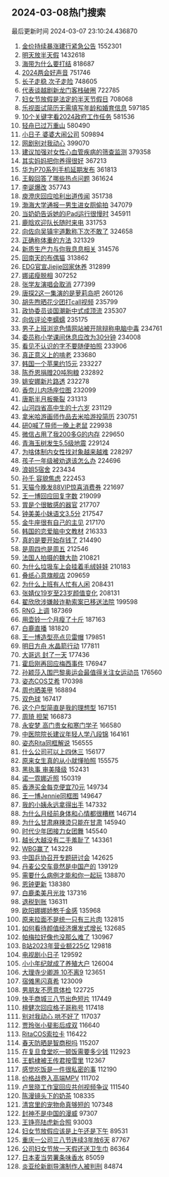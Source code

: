 ## 2024-03-08热门搜索 
最后更新时间 2024-03-07 23:10:24.436870 
1. [金价持续暴涨建行紧急公告](https://s.weibo.com/weibo?q=%23%E9%87%91%E4%BB%B7%E6%8C%81%E7%BB%AD%E6%9A%B4%E6%B6%A8%E5%BB%BA%E8%A1%8C%E7%B4%A7%E6%80%A5%E5%85%AC%E5%91%8A%23&t=31&band_rank=1&Refer=top) 1552301
1. [明天放半天假](https://s.weibo.com/weibo?q=%E6%98%8E%E5%A4%A9%E6%94%BE%E5%8D%8A%E5%A4%A9%E5%81%87&t=31&band_rank=1&Refer=top) 1432618
1. [海带为什么要打结](https://s.weibo.com/weibo?q=%E6%B5%B7%E5%B8%A6%E4%B8%BA%E4%BB%80%E4%B9%88%E8%A6%81%E6%89%93%E7%BB%93&t=31&band_rank=2&Refer=top) 818687
1. [2024两会好声音](https://s.weibo.com/weibo?q=%232024%E4%B8%A4%E4%BC%9A%E5%A5%BD%E5%A3%B0%E9%9F%B3%23&t=31&band_rank=3&Refer=top) 751746
1. [长子走稳 次子走险](https://s.weibo.com/weibo?q=%E9%95%BF%E5%AD%90%E8%B5%B0%E7%A8%B3%20%E6%AC%A1%E5%AD%90%E8%B5%B0%E9%99%A9&t=31&band_rank=4&Refer=top) 748605
1. [代表谈越剧新龙门客栈破圈](https://s.weibo.com/weibo?q=%23%E4%BB%A3%E8%A1%A8%E8%B0%88%E8%B6%8A%E5%89%A7%E6%96%B0%E9%BE%99%E9%97%A8%E5%AE%A2%E6%A0%88%E7%A0%B4%E5%9C%88%23&t=31&band_rank=5&Refer=top) 722785
1. [妇女节放假是法定的半天节假日](https://s.weibo.com/weibo?q=%23%E5%A6%87%E5%A5%B3%E8%8A%82%E6%94%BE%E5%81%87%E6%98%AF%E6%B3%95%E5%AE%9A%E7%9A%84%E5%8D%8A%E5%A4%A9%E8%8A%82%E5%81%87%E6%97%A5%23&t=31&band_rank=6&Refer=top) 708068
1. [乐视面试简历无需填写年龄和婚育信息](https://s.weibo.com/weibo?q=%23%E4%B9%90%E8%A7%86%E9%9D%A2%E8%AF%95%E7%AE%80%E5%8E%86%E6%97%A0%E9%9C%80%E5%A1%AB%E5%86%99%E5%B9%B4%E9%BE%84%E5%92%8C%E5%A9%9A%E8%82%B2%E4%BF%A1%E6%81%AF%23&t=31&band_rank=7&Refer=top) 597185
1. [10个关键字看2024政府工作任务](https://s.weibo.com/weibo?q=%2310%E4%B8%AA%E5%85%B3%E9%94%AE%E5%AD%97%E7%9C%8B2024%E6%94%BF%E5%BA%9C%E5%B7%A5%E4%BD%9C%E4%BB%BB%E5%8A%A1%23&t=31&band_rank=3&Refer=top) 581536
1. [轻舟已过万重山](https://s.weibo.com/weibo?q=%E8%BD%BB%E8%88%9F%E5%B7%B2%E8%BF%87%E4%B8%87%E9%87%8D%E5%B1%B1&t=31&band_rank=4&Refer=top) 580490
1. [小日子 婆婆大闹公司](https://s.weibo.com/weibo?q=%E5%B0%8F%E6%97%A5%E5%AD%90%20%E5%A9%86%E5%A9%86%E5%A4%A7%E9%97%B9%E5%85%AC%E5%8F%B8&t=31&band_rank=8&Refer=top) 509894
1. [网剧别对我动心](https://s.weibo.com/weibo?q=%23%E7%BD%91%E5%89%A7%E5%88%AB%E5%AF%B9%E6%88%91%E5%8A%A8%E5%BF%83%23&t=31&band_rank=2&Refer=top) 399070
1. [建议加强对女性心血管疾病的筛查监测](https://s.weibo.com/weibo?q=%23%E5%BB%BA%E8%AE%AE%E5%8A%A0%E5%BC%BA%E5%AF%B9%E5%A5%B3%E6%80%A7%E5%BF%83%E8%A1%80%E7%AE%A1%E7%96%BE%E7%97%85%E7%9A%84%E7%AD%9B%E6%9F%A5%E7%9B%91%E6%B5%8B%23&t=31&band_rank=5&Refer=top) 379358
1. [其实妈妈把你养得很好](https://s.weibo.com/weibo?q=%E5%85%B6%E5%AE%9E%E5%A6%88%E5%A6%88%E6%8A%8A%E4%BD%A0%E5%85%BB%E5%BE%97%E5%BE%88%E5%A5%BD&t=31&band_rank=9&Refer=top) 367213
1. [华为P70系列手机延期发布](https://s.weibo.com/weibo?q=%23%E5%8D%8E%E4%B8%BAP70%E7%B3%BB%E5%88%97%E6%89%8B%E6%9C%BA%E5%BB%B6%E6%9C%9F%E5%8F%91%E5%B8%83%23&t=31&band_rank=9&Refer=top) 361813
1. [王毅回答了哪些热点问题](https://s.weibo.com/weibo?q=%23%E7%8E%8B%E6%AF%85%E5%9B%9E%E7%AD%94%E4%BA%86%E5%93%AA%E4%BA%9B%E7%83%AD%E7%82%B9%E9%97%AE%E9%A2%98%23&t=31&band_rank=10&Refer=top) 361624
1. [李诞爆改](https://s.weibo.com/weibo?q=%E6%9D%8E%E8%AF%9E%E7%88%86%E6%94%B9&t=31&band_rank=11&Refer=top) 357743
1. [庾澄庆回应哈利出道传闻](https://s.weibo.com/weibo?q=%23%E5%BA%BE%E6%BE%84%E5%BA%86%E5%9B%9E%E5%BA%94%E5%93%88%E5%88%A9%E5%87%BA%E9%81%93%E4%BC%A0%E9%97%BB%23&t=31&band_rank=12&Refer=top) 351738
1. [渤海大学通报一男生进女厕偷拍](https://s.weibo.com/weibo?q=%23%E6%B8%A4%E6%B5%B7%E5%A4%A7%E5%AD%A6%E9%80%9A%E6%8A%A5%E4%B8%80%E7%94%B7%E7%94%9F%E8%BF%9B%E5%A5%B3%E5%8E%95%E5%81%B7%E6%8B%8D%23&t=31&band_rank=13&Refer=top) 347079
1. [当奶奶告诉她的iPad运行很慢时](https://s.weibo.com/weibo?q=%23%E5%BD%93%E5%A5%B6%E5%A5%B6%E5%91%8A%E8%AF%89%E5%A5%B9%E7%9A%84iPad%E8%BF%90%E8%A1%8C%E5%BE%88%E6%85%A2%E6%97%B6%23&t=31&band_rank=14&Refer=top) 345911
1. [鹿晗欢迎队长随时来电](https://s.weibo.com/weibo?q=%23%E9%B9%BF%E6%99%97%E6%AC%A2%E8%BF%8E%E9%98%9F%E9%95%BF%E9%9A%8F%E6%97%B6%E6%9D%A5%E7%94%B5%23&t=31&band_rank=15&Refer=top) 331753
1. [向佐向吴镇宇道歉称下次不敢了](https://s.weibo.com/weibo?q=%23%E5%90%91%E4%BD%90%E5%90%91%E5%90%B4%E9%95%87%E5%AE%87%E9%81%93%E6%AD%89%E7%A7%B0%E4%B8%8B%E6%AC%A1%E4%B8%8D%E6%95%A2%E4%BA%86%23&t=31&band_rank=16&Refer=top) 324658
1. [正确称体重的方法](https://s.weibo.com/weibo?q=%E6%AD%A3%E7%A1%AE%E7%A7%B0%E4%BD%93%E9%87%8D%E7%9A%84%E6%96%B9%E6%B3%95&t=31&band_rank=24&Refer=top) 321329
1. [新质生产力与你我息息相关](https://s.weibo.com/weibo?q=%23%E6%96%B0%E8%B4%A8%E7%94%9F%E4%BA%A7%E5%8A%9B%E4%B8%8E%E4%BD%A0%E6%88%91%E6%81%AF%E6%81%AF%E7%9B%B8%E5%85%B3%23&t=31&band_rank=3&Refer=top) 314576
1. [回南天的布偶猫](https://s.weibo.com/weibo?q=%E5%9B%9E%E5%8D%97%E5%A4%A9%E7%9A%84%E5%B8%83%E5%81%B6%E7%8C%AB&t=31&band_rank=4&Refer=top) 313862
1. [EDG官宣Jiejie回家休养](https://s.weibo.com/weibo?q=%23EDG%E5%AE%98%E5%AE%A3Jiejie%E5%9B%9E%E5%AE%B6%E4%BC%91%E5%85%BB%23&t=31&band_rank=6&Refer=top) 312899
1. [娜诺瘦脱相](https://s.weibo.com/weibo?q=%23%E5%A8%9C%E8%AF%BA%E7%98%A6%E8%84%B1%E7%9B%B8%23&t=31&band_rank=17&Refer=top) 307252
1. [张学友演唱会取消](https://s.weibo.com/weibo?q=%E5%BC%A0%E5%AD%A6%E5%8F%8B%E6%BC%94%E5%94%B1%E4%BC%9A%E5%8F%96%E6%B6%88&t=31&band_rank=18&Refer=top) 277399
1. [唐探2这一集演的是萝莉岛吧](https://s.weibo.com/weibo?q=%E5%94%90%E6%8E%A22%E8%BF%99%E4%B8%80%E9%9B%86%E6%BC%94%E7%9A%84%E6%98%AF%E8%90%9D%E8%8E%89%E5%B2%9B%E5%90%A7&t=31&band_rank=8&Refer=top) 260126
1. [胡先煦晒花少团打call视频](https://s.weibo.com/weibo?q=%23%E8%83%A1%E5%85%88%E7%85%A6%E6%99%92%E8%8A%B1%E5%B0%91%E5%9B%A2%E6%89%93call%E8%A7%86%E9%A2%91%23&t=31&band_rank=9&Refer=top) 235799
1. [政协委员谈国潮新中式成顶流](https://s.weibo.com/weibo?q=%23%E6%94%BF%E5%8D%8F%E5%A7%94%E5%91%98%E8%B0%88%E5%9B%BD%E6%BD%AE%E6%96%B0%E4%B8%AD%E5%BC%8F%E6%88%90%E9%A1%B6%E6%B5%81%23&t=31&band_rank=10&Refer=top) 235307
1. [向佐评论李蠕蠕](https://s.weibo.com/weibo?q=%E5%90%91%E4%BD%90%E8%AF%84%E8%AE%BA%E6%9D%8E%E8%A0%95%E8%A0%95&t=31&band_rank=22&Refer=top) 235175
1. [男子上班浏览色情网站被开除辩称电脑中毒](https://s.weibo.com/weibo?q=%23%E7%94%B7%E5%AD%90%E4%B8%8A%E7%8F%AD%E6%B5%8F%E8%A7%88%E8%89%B2%E6%83%85%E7%BD%91%E7%AB%99%E8%A2%AB%E5%BC%80%E9%99%A4%E8%BE%A9%E7%A7%B0%E7%94%B5%E8%84%91%E4%B8%AD%E6%AF%92%23&t=31&band_rank=21&Refer=top) 234761
1. [委员称小学课间休息应改为30分钟](https://s.weibo.com/weibo?q=%23%E5%A7%94%E5%91%98%E7%A7%B0%E5%B0%8F%E5%AD%A6%E8%AF%BE%E9%97%B4%E4%BC%91%E6%81%AF%E5%BA%94%E6%94%B9%E4%B8%BA30%E5%88%86%E9%92%9F%23&t=31&band_rank=19&Refer=top) 234008
1. [看见不认识的字不要随便拍照](https://s.weibo.com/weibo?q=%E7%9C%8B%E8%A7%81%E4%B8%8D%E8%AE%A4%E8%AF%86%E7%9A%84%E5%AD%97%E4%B8%8D%E8%A6%81%E9%9A%8F%E4%BE%BF%E6%8B%8D%E7%85%A7&t=31&band_rank=16&Refer=top) 233906
1. [真正意义上的啃老](https://s.weibo.com/weibo?q=%E7%9C%9F%E6%AD%A3%E6%84%8F%E4%B9%89%E4%B8%8A%E7%9A%84%E5%95%83%E8%80%81&t=31&band_rank=20&Refer=top) 233680
1. [韩国一个苹果约15元](https://s.weibo.com/weibo?q=%23%E9%9F%A9%E5%9B%BD%E4%B8%80%E4%B8%AA%E8%8B%B9%E6%9E%9C%E7%BA%A615%E5%85%83%23&t=31&band_rank=14&Refer=top) 233227
1. [陈乔恩捐赠20吨狗粮](https://s.weibo.com/weibo?q=%23%E9%99%88%E4%B9%94%E6%81%A9%E6%8D%90%E8%B5%A020%E5%90%A8%E7%8B%97%E7%B2%AE%23&t=31&band_rank=15&Refer=top) 232892
1. [姚安娜新片路透](https://s.weibo.com/weibo?q=%23%E5%A7%9A%E5%AE%89%E5%A8%9C%E6%96%B0%E7%89%87%E8%B7%AF%E9%80%8F%23&t=31&band_rank=16&Refer=top) 232278
1. [香奈儿内场座位图](https://s.weibo.com/weibo?q=%23%E9%A6%99%E5%A5%88%E5%84%BF%E5%86%85%E5%9C%BA%E5%BA%A7%E4%BD%8D%E5%9B%BE%23&t=31&band_rank=17&Refer=top) 232099
1. [唐斯半月板撕裂](https://s.weibo.com/weibo?q=%E5%94%90%E6%96%AF%E5%8D%8A%E6%9C%88%E6%9D%BF%E6%92%95%E8%A3%82&t=31&band_rank=18&Refer=top) 231313
1. [山河四省高中生的十六岁](https://s.weibo.com/weibo?q=%23%E5%B1%B1%E6%B2%B3%E5%9B%9B%E7%9C%81%E9%AB%98%E4%B8%AD%E7%94%9F%E7%9A%84%E5%8D%81%E5%85%AD%E5%B2%81%23&t=31&band_rank=19&Refer=top) 231129
1. [拿米哈游画师作品去米哈游投简历](https://s.weibo.com/weibo?q=%E6%8B%BF%E7%B1%B3%E5%93%88%E6%B8%B8%E7%94%BB%E5%B8%88%E4%BD%9C%E5%93%81%E5%8E%BB%E7%B1%B3%E5%93%88%E6%B8%B8%E6%8A%95%E7%AE%80%E5%8E%86&t=31&band_rank=20&Refer=top) 230751
1. [研0喊了导师一晚上老鼠](https://s.weibo.com/weibo?q=%E7%A0%940%E5%96%8A%E4%BA%86%E5%AF%BC%E5%B8%88%E4%B8%80%E6%99%9A%E4%B8%8A%E8%80%81%E9%BC%A0&t=31&band_rank=21&Refer=top) 229938
1. [微信占用了我200多G的内存](https://s.weibo.com/weibo?q=%23%E5%BE%AE%E4%BF%A1%E5%8D%A0%E7%94%A8%E4%BA%86%E6%88%91200%E5%A4%9AG%E7%9A%84%E5%86%85%E5%AD%98%23&t=31&band_rank=22&Refer=top) 229650
1. [青海玉树发生5.5级地震](https://s.weibo.com/weibo?q=%23%E9%9D%92%E6%B5%B7%E7%8E%89%E6%A0%91%E5%8F%91%E7%94%9F5.5%E7%BA%A7%E5%9C%B0%E9%9C%87%23&t=31&band_rank=8&Refer=top) 229124
1. [为啥体制内女性找对象越来越难](https://s.weibo.com/weibo?q=%23%E4%B8%BA%E5%95%A5%E4%BD%93%E5%88%B6%E5%86%85%E5%A5%B3%E6%80%A7%E6%89%BE%E5%AF%B9%E8%B1%A1%E8%B6%8A%E6%9D%A5%E8%B6%8A%E9%9A%BE%23&t=31&band_rank=22&Refer=top) 228297
1. [孩子一年级被劝退该怎么办](https://s.weibo.com/weibo?q=%E5%AD%A9%E5%AD%90%E4%B8%80%E5%B9%B4%E7%BA%A7%E8%A2%AB%E5%8A%9D%E9%80%80%E8%AF%A5%E6%80%8E%E4%B9%88%E5%8A%9E&t=31&band_rank=12&Refer=top) 224696
1. [浪姐5宿舍](https://s.weibo.com/weibo?q=%E6%B5%AA%E5%A7%905%E5%AE%BF%E8%88%8D&t=31&band_rank=13&Refer=top) 223434
1. [孙千 容貌焦虑](https://s.weibo.com/weibo?q=%E5%AD%99%E5%8D%83%20%E5%AE%B9%E8%B2%8C%E7%84%A6%E8%99%91&t=31&band_rank=14&Refer=top) 222453
1. [天猫今晚发88VIP惊喜消费券](https://s.weibo.com/weibo?q=%23%E5%A4%A9%E7%8C%AB%E4%BB%8A%E6%99%9A%E5%8F%9188VIP%E6%83%8A%E5%96%9C%E6%B6%88%E8%B4%B9%E5%88%B8%23&t=31&band_rank=15&Refer=top) 221697
1. [王一博回应回复字数](https://s.weibo.com/weibo?q=%23%E7%8E%8B%E4%B8%80%E5%8D%9A%E5%9B%9E%E5%BA%94%E5%9B%9E%E5%A4%8D%E5%AD%97%E6%95%B0%23&t=31&band_rank=17&Refer=top) 219099
1. [胃是个很敏感的器官](https://s.weibo.com/weibo?q=%23%E8%83%83%E6%98%AF%E4%B8%AA%E5%BE%88%E6%95%8F%E6%84%9F%E7%9A%84%E5%99%A8%E5%AE%98%23&t=31&band_rank=23&Refer=top) 217707
1. [钟美美小妹语文3.5分](https://s.weibo.com/weibo?q=%E9%92%9F%E7%BE%8E%E7%BE%8E%E5%B0%8F%E5%A6%B9%E8%AF%AD%E6%96%873.5%E5%88%86&t=31&band_rank=19&Refer=top) 217547
1. [金牛座很有自己的主见](https://s.weibo.com/weibo?q=%E9%87%91%E7%89%9B%E5%BA%A7%E5%BE%88%E6%9C%89%E8%87%AA%E5%B7%B1%E7%9A%84%E4%B8%BB%E8%A7%81&t=31&band_rank=23&Refer=top) 217170
1. [韩国的恋爱脑中文教材](https://s.weibo.com/weibo?q=%E9%9F%A9%E5%9B%BD%E7%9A%84%E6%81%8B%E7%88%B1%E8%84%91%E4%B8%AD%E6%96%87%E6%95%99%E6%9D%90&t=31&band_rank=20&Refer=top) 216333
1. [真的是要开始存钱了](https://s.weibo.com/weibo?q=%23%E7%9C%9F%E7%9A%84%E6%98%AF%E8%A6%81%E5%BC%80%E5%A7%8B%E5%AD%98%E9%92%B1%E4%BA%86%23&t=31&band_rank=21&Refer=top) 214490
1. [是周四也是周五](https://s.weibo.com/weibo?q=%23%E6%98%AF%E5%91%A8%E5%9B%9B%E4%B9%9F%E6%98%AF%E5%91%A8%E4%BA%94%23&t=31&band_rank=23&Refer=top) 212546
1. [法国人拍摄的魏大勋](https://s.weibo.com/weibo?q=%E6%B3%95%E5%9B%BD%E4%BA%BA%E6%8B%8D%E6%91%84%E7%9A%84%E9%AD%8F%E5%A4%A7%E5%8B%8B&t=31&band_rank=25&Refer=top) 210821
1. [为什么垃圾车上会挂着毛绒娃娃](https://s.weibo.com/weibo?q=%E4%B8%BA%E4%BB%80%E4%B9%88%E5%9E%83%E5%9C%BE%E8%BD%A6%E4%B8%8A%E4%BC%9A%E6%8C%82%E7%9D%80%E6%AF%9B%E7%BB%92%E5%A8%83%E5%A8%83&t=31&band_rank=26&Refer=top) 210183
1. [叠纸心意旗舰店](https://s.weibo.com/weibo?q=%23%E5%8F%A0%E7%BA%B8%E5%BF%83%E6%84%8F%E6%97%97%E8%88%B0%E5%BA%97%23&t=31&band_rank=24&Refer=top) 209659
1. [为什么上班有人忙有人闲](https://s.weibo.com/weibo?q=%23%E4%B8%BA%E4%BB%80%E4%B9%88%E4%B8%8A%E7%8F%AD%E6%9C%89%E4%BA%BA%E5%BF%99%E6%9C%89%E4%BA%BA%E9%97%B2%23&t=31&band_rank=25&Refer=top) 208431
1. [张婧仪19岁至23岁颜值变化](https://s.weibo.com/weibo?q=%23%E5%BC%A0%E5%A9%A7%E4%BB%AA19%E5%B2%81%E8%87%B323%E5%B2%81%E9%A2%9C%E5%80%BC%E5%8F%98%E5%8C%96%23&t=31&band_rank=26&Refer=top) 208131
1. [翟欣欣涉嫌敲诈勒索案已移送法院](https://s.weibo.com/weibo?q=%23%E7%BF%9F%E6%AC%A3%E6%AC%A3%E6%B6%89%E5%AB%8C%E6%95%B2%E8%AF%88%E5%8B%92%E7%B4%A2%E6%A1%88%E5%B7%B2%E7%A7%BB%E9%80%81%E6%B3%95%E9%99%A2%23&t=31&band_rank=25&Refer=top) 199598
1. [RNG 上调](https://s.weibo.com/weibo?q=RNG%20%E4%B8%8A%E8%B0%83&t=31&band_rank=27&Refer=top) 187369
1. [用壶铃一个月瘦了十斤](https://s.weibo.com/weibo?q=%23%E7%94%A8%E5%A3%B6%E9%93%83%E4%B8%80%E4%B8%AA%E6%9C%88%E7%98%A6%E4%BA%86%E5%8D%81%E6%96%A4%23&t=31&band_rank=28&Refer=top) 187163
1. [白鹿直播](https://s.weibo.com/weibo?q=%23%E7%99%BD%E9%B9%BF%E7%9B%B4%E6%92%AD%23&t=31&band_rank=26&Refer=top) 181820
1. [王一博造型亮点贝雷帽](https://s.weibo.com/weibo?q=%E7%8E%8B%E4%B8%80%E5%8D%9A%E9%80%A0%E5%9E%8B%E4%BA%AE%E7%82%B9%E8%B4%9D%E9%9B%B7%E5%B8%BD&t=31&band_rank=27&Refer=top) 179851
1. [明日方舟 水晶箭行动](https://s.weibo.com/weibo?q=%E6%98%8E%E6%97%A5%E6%96%B9%E8%88%9F%20%E6%B0%B4%E6%99%B6%E7%AE%AD%E8%A1%8C%E5%8A%A8&t=31&band_rank=27&Refer=top) 177811
1. [大哥远 封了一天](https://s.weibo.com/weibo?q=%E5%A4%A7%E5%93%A5%E8%BF%9C%20%E5%B0%81%E4%BA%86%E4%B8%80%E5%A4%A9&t=31&band_rank=28&Refer=top) 177436
1. [霍启刚再回应梅西事件](https://s.weibo.com/weibo?q=%23%E9%9C%8D%E5%90%AF%E5%88%9A%E5%86%8D%E5%9B%9E%E5%BA%94%E6%A2%85%E8%A5%BF%E4%BA%8B%E4%BB%B6%23&t=31&band_rank=29&Refer=top) 176947
1. [孙颖莎入围巴黎奥运会最值得关注女运动员](https://s.weibo.com/weibo?q=%23%E5%AD%99%E9%A2%96%E8%8E%8E%E5%85%A5%E5%9B%B4%E5%B7%B4%E9%BB%8E%E5%A5%A5%E8%BF%90%E4%BC%9A%E6%9C%80%E5%80%BC%E5%BE%97%E5%85%B3%E6%B3%A8%E5%A5%B3%E8%BF%90%E5%8A%A8%E5%91%98%23&t=31&band_rank=28&Refer=top) 176560
1. [姿态COS艾希](https://s.weibo.com/weibo?q=%E5%A7%BF%E6%80%81COS%E8%89%BE%E5%B8%8C&t=31&band_rank=30&Refer=top) 170398
1. [周也晒美甲](https://s.weibo.com/weibo?q=%23%E5%91%A8%E4%B9%9F%E6%99%92%E7%BE%8E%E7%94%B2%23&t=31&band_rank=29&Refer=top) 168894
1. [双色球](https://s.weibo.com/weibo?q=%E5%8F%8C%E8%89%B2%E7%90%83&t=31&band_rank=30&Refer=top) 167417
1. [这个户型简直是我的理想型](https://s.weibo.com/weibo?q=%E8%BF%99%E4%B8%AA%E6%88%B7%E5%9E%8B%E7%AE%80%E7%9B%B4%E6%98%AF%E6%88%91%E7%9A%84%E7%90%86%E6%83%B3%E5%9E%8B&t=31&band_rank=31&Refer=top) 167151
1. [周琦 担架](https://s.weibo.com/weibo?q=%E5%91%A8%E7%90%A6%20%E6%8B%85%E6%9E%B6&t=31&band_rank=32&Refer=top) 166873
1. [永安梦 高门贵女和寒门学子](https://s.weibo.com/weibo?q=%E6%B0%B8%E5%AE%89%E6%A2%A6%20%E9%AB%98%E9%97%A8%E8%B4%B5%E5%A5%B3%E5%92%8C%E5%AF%92%E9%97%A8%E5%AD%A6%E5%AD%90&t=31&band_rank=33&Refer=top) 166580
1. [中医院院长建议年轻人学八段锦](https://s.weibo.com/weibo?q=%23%E4%B8%AD%E5%8C%BB%E9%99%A2%E9%99%A2%E9%95%BF%E5%BB%BA%E8%AE%AE%E5%B9%B4%E8%BD%BB%E4%BA%BA%E5%AD%A6%E5%85%AB%E6%AE%B5%E9%94%A6%23&t=31&band_rank=31&Refer=top) 164161
1. [姿态Rita同框解说](https://s.weibo.com/weibo?q=%E5%A7%BF%E6%80%81Rita%E5%90%8C%E6%A1%86%E8%A7%A3%E8%AF%B4&t=31&band_rank=29&Refer=top) 156555
1. [什么公司可以上四休三](https://s.weibo.com/weibo?q=%23%E4%BB%80%E4%B9%88%E5%85%AC%E5%8F%B8%E5%8F%AF%E4%BB%A5%E4%B8%8A%E5%9B%9B%E4%BC%91%E4%B8%89%23&t=31&band_rank=30&Refer=top) 156177
1. [原来女生真的从小就懂拍照](https://s.weibo.com/weibo?q=%E5%8E%9F%E6%9D%A5%E5%A5%B3%E7%94%9F%E7%9C%9F%E7%9A%84%E4%BB%8E%E5%B0%8F%E5%B0%B1%E6%87%82%E6%8B%8D%E7%85%A7&t=31&band_rank=31&Refer=top) 155575
1. [黑执事 审美降级](https://s.weibo.com/weibo?q=%E9%BB%91%E6%89%A7%E4%BA%8B%20%E5%AE%A1%E7%BE%8E%E9%99%8D%E7%BA%A7&t=31&band_rank=35&Refer=top) 152431
1. [诺一霓娜近照](https://s.weibo.com/weibo?q=%23%E8%AF%BA%E4%B8%80%E9%9C%93%E5%A8%9C%E8%BF%91%E7%85%A7%23&t=31&band_rank=32&Refer=top) 150319
1. [香港买金每克便宜70元](https://s.weibo.com/weibo?q=%23%E9%A6%99%E6%B8%AF%E4%B9%B0%E9%87%91%E6%AF%8F%E5%85%8B%E4%BE%BF%E5%AE%9C70%E5%85%83%23&t=31&band_rank=34&Refer=top) 149734
1. [王一博Jennie同框图](https://s.weibo.com/weibo?q=%23%E7%8E%8B%E4%B8%80%E5%8D%9AJennie%E5%90%8C%E6%A1%86%E5%9B%BE%23&t=31&band_rank=33&Refer=top) 149647
1. [我的小姨永远拿得出手](https://s.weibo.com/weibo?q=%23%E6%88%91%E7%9A%84%E5%B0%8F%E5%A7%A8%E6%B0%B8%E8%BF%9C%E6%8B%BF%E5%BE%97%E5%87%BA%E6%89%8B%23&t=31&band_rank=35&Refer=top) 147332
1. [为什么月经前身体和心情都很糟糕](https://s.weibo.com/weibo?q=%23%E4%B8%BA%E4%BB%80%E4%B9%88%E6%9C%88%E7%BB%8F%E5%89%8D%E8%BA%AB%E4%BD%93%E5%92%8C%E5%BF%83%E6%83%85%E9%83%BD%E5%BE%88%E7%B3%9F%E7%B3%95%23&t=31&band_rank=34&Refer=top) 146714
1. [为什么甘肃麻辣烫只能在甘肃](https://s.weibo.com/weibo?q=%23%E4%B8%BA%E4%BB%80%E4%B9%88%E7%94%98%E8%82%83%E9%BA%BB%E8%BE%A3%E7%83%AB%E5%8F%AA%E8%83%BD%E5%9C%A8%E7%94%98%E8%82%83%23&t=31&band_rank=36&Refer=top) 145940
1. [时代少年团接力女团舞](https://s.weibo.com/weibo?q=%23%E6%97%B6%E4%BB%A3%E5%B0%91%E5%B9%B4%E5%9B%A2%E6%8E%A5%E5%8A%9B%E5%A5%B3%E5%9B%A2%E8%88%9E%23&t=31&band_rank=36&Refer=top) 145540
1. [越长大越没有二手羞耻了](https://s.weibo.com/weibo?q=%E8%B6%8A%E9%95%BF%E5%A4%A7%E8%B6%8A%E6%B2%A1%E6%9C%89%E4%BA%8C%E6%89%8B%E7%BE%9E%E8%80%BB%E4%BA%86&t=31&band_rank=35&Refer=top) 143361
1. [WBG赢了](https://s.weibo.com/weibo?q=WBG%E8%B5%A2%E4%BA%86&t=31&band_rank=38&Refer=top) 143228
1. [中国乒协召开专题研讨会](https://s.weibo.com/weibo?q=%23%E4%B8%AD%E5%9B%BD%E4%B9%92%E5%8D%8F%E5%8F%AC%E5%BC%80%E4%B8%93%E9%A2%98%E7%A0%94%E8%AE%A8%E4%BC%9A%23&t=31&band_rank=36&Refer=top) 142625
1. [丹麦公交车竟然是中国产的](https://s.weibo.com/weibo?q=%23%E4%B8%B9%E9%BA%A6%E5%85%AC%E4%BA%A4%E8%BD%A6%E7%AB%9F%E7%84%B6%E6%98%AF%E4%B8%AD%E5%9B%BD%E4%BA%A7%E7%9A%84%23&t=31&band_rank=37&Refer=top) 139129
1. [需要什么病例才能和你一起玩](https://s.weibo.com/weibo?q=%E9%9C%80%E8%A6%81%E4%BB%80%E4%B9%88%E7%97%85%E4%BE%8B%E6%89%8D%E8%83%BD%E5%92%8C%E4%BD%A0%E4%B8%80%E8%B5%B7%E7%8E%A9&t=31&band_rank=40&Refer=top) 138870
1. [恩钟更新](https://s.weibo.com/weibo?q=%E6%81%A9%E9%92%9F%E6%9B%B4%E6%96%B0&t=31&band_rank=37&Refer=top) 138380
1. [白鹿柔美月光妆](https://s.weibo.com/weibo?q=%23%E7%99%BD%E9%B9%BF%E6%9F%94%E7%BE%8E%E6%9C%88%E5%85%89%E5%A6%86%23&t=31&band_rank=41&Refer=top) 137316
1. [退税到账](https://s.weibo.com/weibo?q=%E9%80%80%E7%A8%8E%E5%88%B0%E8%B4%A6&t=31&band_rank=38&Refer=top) 136311
1. [欧阳娜娜娇憨千金感](https://s.weibo.com/weibo?q=%E6%AC%A7%E9%98%B3%E5%A8%9C%E5%A8%9C%E5%A8%87%E6%86%A8%E5%8D%83%E9%87%91%E6%84%9F&t=31&band_rank=39&Refer=top) 135968
1. [原来拉面不是统一只有三片肉](https://s.weibo.com/weibo?q=%E5%8E%9F%E6%9D%A5%E6%8B%89%E9%9D%A2%E4%B8%8D%E6%98%AF%E7%BB%9F%E4%B8%80%E5%8F%AA%E6%9C%89%E4%B8%89%E7%89%87%E8%82%89&t=31&band_rank=42&Refer=top) 132815
1. [如何看待颜值经济爆发式增长](https://s.weibo.com/weibo?q=%23%E5%A6%82%E4%BD%95%E7%9C%8B%E5%BE%85%E9%A2%9C%E5%80%BC%E7%BB%8F%E6%B5%8E%E7%88%86%E5%8F%91%E5%BC%8F%E5%A2%9E%E9%95%BF%23&t=31&band_rank=38&Refer=top) 132685
1. [帕梅拉好像也没那么难了](https://s.weibo.com/weibo?q=%E5%B8%95%E6%A2%85%E6%8B%89%E5%A5%BD%E5%83%8F%E4%B9%9F%E6%B2%A1%E9%82%A3%E4%B9%88%E9%9A%BE%E4%BA%86&t=31&band_rank=40&Refer=top) 130967
1. [B站2023年营业额225亿](https://s.weibo.com/weibo?q=%23B%E7%AB%992023%E5%B9%B4%E8%90%A5%E4%B8%9A%E9%A2%9D225%E4%BA%BF%23&t=31&band_rank=39&Refer=top) 129818
1. [电视剧小日子](https://s.weibo.com/weibo?q=%23%E7%94%B5%E8%A7%86%E5%89%A7%E5%B0%8F%E6%97%A5%E5%AD%90%23&t=31&band_rank=41&Refer=top) 129592
1. [小小年纪就成了养殖大户](https://s.weibo.com/weibo?q=%E5%B0%8F%E5%B0%8F%E5%B9%B4%E7%BA%AA%E5%B0%B1%E6%88%90%E4%BA%86%E5%85%BB%E6%AE%96%E5%A4%A7%E6%88%B7&t=31&band_rank=44&Refer=top) 126004
1. [大理寺少卿游 10不离9](https://s.weibo.com/weibo?q=%E5%A4%A7%E7%90%86%E5%AF%BA%E5%B0%91%E5%8D%BF%E6%B8%B8%2010%E4%B8%8D%E7%A6%BB9&t=31&band_rank=42&Refer=top) 123651
1. [宿傩黑闪真希](https://s.weibo.com/weibo?q=%E5%AE%BF%E5%82%A9%E9%BB%91%E9%97%AA%E7%9C%9F%E5%B8%8C&t=31&band_rank=43&Refer=top) 123009
1. [男朋友不愿意体检](https://s.weibo.com/weibo?q=%23%E7%94%B7%E6%9C%8B%E5%8F%8B%E4%B8%8D%E6%84%BF%E6%84%8F%E4%BD%93%E6%A3%80%23&t=31&band_rank=44&Refer=top) 122725
1. [快手商城三八节出色短片](https://s.weibo.com/weibo?q=%23%E5%BF%AB%E6%89%8B%E5%95%86%E5%9F%8E%E4%B8%89%E5%85%AB%E8%8A%82%E5%87%BA%E8%89%B2%E7%9F%AD%E7%89%87%23&t=31&band_rank=40&Refer=top) 117449
1. [檀健次回应格子哥称号](https://s.weibo.com/weibo?q=%23%E6%AA%80%E5%81%A5%E6%AC%A1%E5%9B%9E%E5%BA%94%E6%A0%BC%E5%AD%90%E5%93%A5%E7%A7%B0%E5%8F%B7%23&t=31&band_rank=47&Refer=top) 117418
1. [别对我动心 哄不好了](https://s.weibo.com/weibo?q=%E5%88%AB%E5%AF%B9%E6%88%91%E5%8A%A8%E5%BF%83%20%E5%93%84%E4%B8%8D%E5%A5%BD%E4%BA%86&t=31&band_rank=48&Refer=top) 117037
1. [贾玲张小斐影后成双](https://s.weibo.com/weibo?q=%E8%B4%BE%E7%8E%B2%E5%BC%A0%E5%B0%8F%E6%96%90%E5%BD%B1%E5%90%8E%E6%88%90%E5%8F%8C&t=31&band_rank=45&Refer=top) 116640
1. [RitaCOS索拉卡](https://s.weibo.com/weibo?q=%23RitaCOS%E7%B4%A2%E6%8B%89%E5%8D%A1%23&t=31&band_rank=49&Refer=top) 116422
1. [春天防晒是智商税吗](https://s.weibo.com/weibo?q=%23%E6%98%A5%E5%A4%A9%E9%98%B2%E6%99%92%E6%98%AF%E6%99%BA%E5%95%86%E7%A8%8E%E5%90%97%23&t=31&band_rank=50&Refer=top) 115207
1. [在复旦食堂吃一顿饭需要多少钱](https://s.weibo.com/weibo?q=%23%E5%9C%A8%E5%A4%8D%E6%97%A6%E9%A3%9F%E5%A0%82%E5%90%83%E4%B8%80%E9%A1%BF%E9%A5%AD%E9%9C%80%E8%A6%81%E5%A4%9A%E5%B0%91%E9%92%B1%23&t=31&band_rank=46&Refer=top) 112923
1. [王鹤棣被王传君按雪里](https://s.weibo.com/weibo?q=%23%E7%8E%8B%E9%B9%A4%E6%A3%A3%E8%A2%AB%E7%8E%8B%E4%BC%A0%E5%90%9B%E6%8C%89%E9%9B%AA%E9%87%8C%23&t=31&band_rank=41&Refer=top) 112367
1. [感觉吃饭是一件很私密的事](https://s.weibo.com/weibo?q=%23%E6%84%9F%E8%A7%89%E5%90%83%E9%A5%AD%E6%98%AF%E4%B8%80%E4%BB%B6%E5%BE%88%E7%A7%81%E5%AF%86%E7%9A%84%E4%BA%8B%23&t=31&band_rank=42&Refer=top) 112190
1. [价格战卷入高端MPV](https://s.weibo.com/weibo?q=%23%E4%BB%B7%E6%A0%BC%E6%88%98%E5%8D%B7%E5%85%A5%E9%AB%98%E7%AB%AFMPV%23&t=31&band_rank=47&Refer=top) 111702
1. [卢昱晓工作室回应共创视频争议](https://s.weibo.com/weibo?q=%23%E5%8D%A2%E6%98%B1%E6%99%93%E5%B7%A5%E4%BD%9C%E5%AE%A4%E5%9B%9E%E5%BA%94%E5%85%B1%E5%88%9B%E8%A7%86%E9%A2%91%E4%BA%89%E8%AE%AE%23&t=31&band_rank=48&Refer=top) 111540
1. [陈漫镜头下的奶茶](https://s.weibo.com/weibo?q=%23%E9%99%88%E6%BC%AB%E9%95%9C%E5%A4%B4%E4%B8%8B%E7%9A%84%E5%A5%B6%E8%8C%B6%23&t=31&band_rank=49&Refer=top) 108335
1. [清宫里的宠物命真够短的](https://s.weibo.com/weibo?q=%23%E6%B8%85%E5%AE%AB%E9%87%8C%E7%9A%84%E5%AE%A0%E7%89%A9%E5%91%BD%E7%9C%9F%E5%A4%9F%E7%9F%AD%E7%9A%84%23&t=31&band_rank=50&Refer=top) 107348
1. [封神不是中国的漫威](https://s.weibo.com/weibo?q=%E5%B0%81%E7%A5%9E%E4%B8%8D%E6%98%AF%E4%B8%AD%E5%9B%BD%E7%9A%84%E6%BC%AB%E5%A8%81&t=31&band_rank=44&Refer=top) 97307
1. [王铮亮陆虎新合照](https://s.weibo.com/weibo?q=%23%E7%8E%8B%E9%93%AE%E4%BA%AE%E9%99%86%E8%99%8E%E6%96%B0%E5%90%88%E7%85%A7%23&t=31&band_rank=45&Refer=top) 93003
1. [妇女节放假应该是上午还是下午](https://s.weibo.com/weibo?q=%23%E5%A6%87%E5%A5%B3%E8%8A%82%E6%94%BE%E5%81%87%E5%BA%94%E8%AF%A5%E6%98%AF%E4%B8%8A%E5%8D%88%E8%BF%98%E6%98%AF%E4%B8%8B%E5%8D%88%23&t=31&band_rank=46&Refer=top) 89531
1. [重庆一公司三八节连续3年放6天](https://s.weibo.com/weibo?q=%23%E9%87%8D%E5%BA%86%E4%B8%80%E5%85%AC%E5%8F%B8%E4%B8%89%E5%85%AB%E8%8A%82%E8%BF%9E%E7%BB%AD3%E5%B9%B4%E6%94%BE6%E5%A4%A9%23&t=31&band_rank=47&Refer=top) 87767
1. [公司妇女节放一天假还送卫生巾](https://s.weibo.com/weibo?q=%23%E5%85%AC%E5%8F%B8%E5%A6%87%E5%A5%B3%E8%8A%82%E6%94%BE%E4%B8%80%E5%A4%A9%E5%81%87%E8%BF%98%E9%80%81%E5%8D%AB%E7%94%9F%E5%B7%BE%23&t=31&band_rank=48&Refer=top) 86364
1. [日本麦当劳薯条味香水](https://s.weibo.com/weibo?q=%23%E6%97%A5%E6%9C%AC%E9%BA%A6%E5%BD%93%E5%8A%B3%E8%96%AF%E6%9D%A1%E5%91%B3%E9%A6%99%E6%B0%B4%23&t=31&band_rank=49&Refer=top) 85059
1. [炎亚纶新剧导演制作人被判刑](https://s.weibo.com/weibo?q=%23%E7%82%8E%E4%BA%9A%E7%BA%B6%E6%96%B0%E5%89%A7%E5%AF%BC%E6%BC%94%E5%88%B6%E4%BD%9C%E4%BA%BA%E8%A2%AB%E5%88%A4%E5%88%91%23&t=31&band_rank=50&Refer=top) 84874
